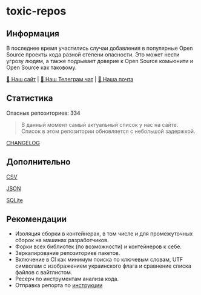 # toxic-repos

## Информация

В последнее время участились случаи добавления в популярные Open Source проекты кода разной степени опасности.
Это может нести угрозу людям, а также подрывает доверие к Open Source комьюнити и Open Source как таковому.

[:link: Наш сайт](https://toxic-repos.ru/) | [:speech_balloon: Наш Телеграм чат](https://t.me/toxic_repos) | [:email: Наша почта](info@toxic-repos.ru)

## Статистика

Опасных репозиториев: 334
> В данный момент самый актуальный список у нас на сайте. Список в этом репозитории обновляется с небольшой задержкой.

[CHANGELOG](CHANGELOG.md)

## Дополнительно

[CSV](data/csv/toxic-repos.csv)

[JSON](data/json/toxic-repos.json)

[SQLite](data/sqlite/toxic-repos.sqlite3)

## Рекомендации

- Изоляция сборки в контейнерах, в том числе и для промежуточных сборок на машинах разработчиков.
- Форки всех библиотек (по возможности) и контейнеров к себе.
- Зеркалирование репозиториев пакетов.
- Включение в CI как минимум поиска по ключевым словам, UTF символам с изображением украинского флага и сравнение списка файлов с вайтлистом.
- Ресерч по инструментам анализа кода.
- Отправка репорта по [инструкции](HOW-TO-REPORT.md)
